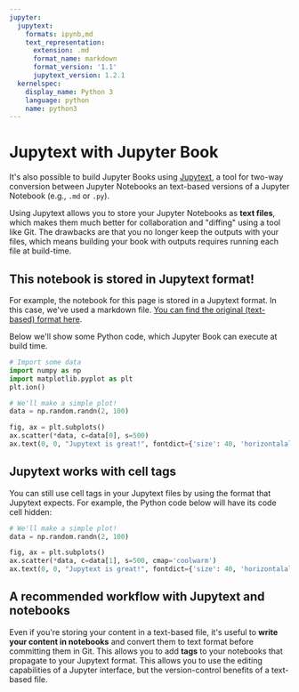 ```yaml
---
jupyter:
  jupytext:
    formats: ipynb,md
    text_representation:
      extension: .md
      format_name: markdown
      format_version: '1.1'
      jupytext_version: 1.2.1
  kernelspec:
    display_name: Python 3
    language: python
    name: python3
---
```


# Jupytext with Jupyter Book

It's also possible to build Jupyter Books using [Jupytext](https://jupytext.readthedocs.io), a tool for
two-way conversion between Jupyter Notebooks an text-based versions of a Jupyter Notebook (e.g., `.md` or `.py`).

Using Jupytext allows you to store your Jupyter Notebooks as **text files**, which makes them much better for
collaboration and "diffing" using a tool like Git. The drawbacks are that you no longer keep the outputs with
your files, which means building your book with outputs requires running each file at build-time.

## This notebook is stored in Jupytext format!

For example, the notebook for this page is stored in a Jupytext format. In this case, we've used
a markdown file. [You can find the original (text-based) format here](https://github.com/jupyter/jupyter-book/blob/master/jupyter_book/book_template/content/features/jupytext.md).

Below we'll show some Python code, which Jupyter Book can execute at build time.

```python
# Import some data
import numpy as np
import matplotlib.pyplot as plt
plt.ion()
```

```python
# We'll make a simple plot!
data = np.random.randn(2, 100)

fig, ax = plt.subplots()
ax.scatter(*data, c=data[0], s=500)
ax.text(0, 0, "Jupytext is great!", fontdict={'size': 40, 'horizontalalignment': 'center'})
```

## Jupytext works with cell tags

You can still use cell tags in your Jupytext files by using the format that Jupytext expects.
For example, the Python code below will have its code cell hidden:

```python tags=["hide_input"]
# We'll make a simple plot!
data = np.random.randn(2, 100)

fig, ax = plt.subplots()
ax.scatter(*data, c=data[1], s=500, cmap='coolwarm')
ax.text(0, 0, "Jupytext is great!", fontdict={'size': 40, 'horizontalalignment': 'center'})
```

## A recommended workflow with Jupytext and notebooks

Even if you're storing your content in a text-based file, it's useful to **write your content in notebooks**
and convert them to text format before committing them in Git. This allows you to add **tags** to your notebooks
that propagate to your Jupytext format. This allows you to use the editing capabilities of a Jupyter interface, but
the version-control benefits of a text-based file.
